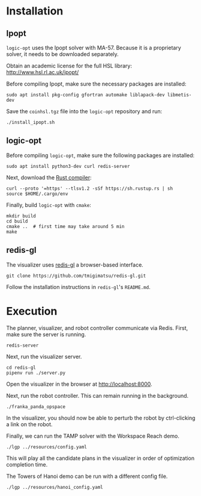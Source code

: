 # Installation

## Ipopt

`logic-opt` uses the Ipopt solver with MA-57. Because it is a proprietary
solver, it needs to be downloaded separately.

Obtain an academic license for the full HSL library:
http://www.hsl.rl.ac.uk/ipopt/

Before compiling Ipopt, make sure the necessary packages are installed:
```
sudo apt install pkg-config gfortran automake liblapack-dev libmetis-dev
```

Save the `coinhsl.tgz` file into the `logic-opt` repository and run:
```
./install_ipopt.sh
```

## logic-opt

Before compiling `logic-opt`, make sure the following packages are installed:
```
sudo apt install python3-dev curl redis-server
```

Next, download the [Rust compiler](https://www.rust-lang.org/tools/install):
```
curl --proto '=https' --tlsv1.2 -sSf https://sh.rustup.rs | sh
source $HOME/.cargo/env
```

Finally, build `logic-opt` with `cmake`:
```
mkdir build
cd build
cmake ..  # first time may take around 5 min
make
```

## redis-gl

The visualizer uses [redis-gl](https://github.com/tmigimatsu/redis-gl) a
browser-based interface.
```
git clone https://github.com/tmigimatsu/redis-gl.git
```

Follow the installation instructions in `redis-gl`'s `README.md`.

# Execution

The planner, visualizer, and robot controller communicate via Redis. First, make
sure the server is running.

```
redis-server
```

Next, run the visualizer server.

```
cd redis-gl
pipenv run ./server.py
```

Open the visualizer in the browser at [http://localhost:8000](http://localhost:8000).

Next, run the robot controller. This can remain running in the background.
```
./franka_panda_opspace
```

In the visualizer, you should now be able to perturb the robot by ctrl-clicking
a link on the robot.

Finally, we can run the TAMP solver with the Workspace Reach demo.
```
./lgp ../resources/config.yaml
```

This will play all the candidate plans in the visualizer in order of
optimization completion time.

The Towers of Hanoi demo can be run with a different config file.
```
./lgp ../resources/hanoi_config.yaml
```
